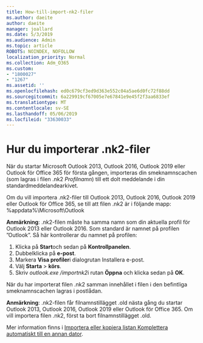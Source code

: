 ```yaml
---
title: How-till-import-nk2-filer
ms.author: daeite
author: daeite
manager: joallard
ms.date: 5/3/2019
ms.audience: Admin
ms.topic: article
ROBOTS: NOINDEX, NOFOLLOW
localization_priority: Normal
ms.collection: Adm_O365
ms.custom:
- "1800027"
- "1267"
ms.assetid: ''
ms.openlocfilehash: ed0c679cf3ed9d363e552c04a5ae6d0fc72f88dd
ms.sourcegitcommit: 6a229919cf67005e7e67841e9e45f2f3aa6833ef
ms.translationtype: MT
ms.contentlocale: sv-SE
ms.lasthandoff: 05/06/2019
ms.locfileid: "33630033"
---
```

# <a name="how-to-import-nk2-files"></a>Hur du importerar .nk2-filer 

När du startar Microsoft Outlook 2013, Outlook 2016, Outlook 2019 eller Outlook för Office 365 för första gången, importeras din smeknamnscachen (som lagras i filen .nk2 *Profilnamn*) till ett dolt meddelande i din standardmeddelandearkivet.

Om du vill importera .nk2-filer till Outlook 2013, Outlook 2016, Outlook 2019 eller Outlook för Office 365, se till att filen .nk2 är i följande mapp: %appdata%\Microsoft\Outlook

**Anmärkning**: .nk2-filen måste ha samma namn som din aktuella profil för Outlook 2013 eller Outlook 2016. Som standard är namnet på profilen ”Outlook”. Så här kontrollerar du namnet på profilen: 
1. Klicka på **Start**och sedan på **Kontrollpanelen**.
2. Dubbelklicka på **e-post**.
3. Markera **Visa profiler**i dialogrutan Installera e-post.
4. Välj **Starta** > **körs**.
5. Skriv *outlook.exe /importnk2*i rutan **Öppna** och klicka sedan på **OK**. 

När du har importerat filen .nk2 samman innehållet i filen i den befintliga smeknamnscachen lagras i postlådan.

**Anmärkning**: .nk2-filen får filnamnstillägget .old nästa gång du startar Outlook 2013, Outlook 2016, Outlook 2019 eller Outlook för Office 365. Om vill importera filen .nk2, först ta bort filnamnstillägget .old.

Mer information finns i [Importera eller kopiera listan Komplettera automatiskt till en annan dator](https://support.microsoft.com/en-us/help/2806550/how-to-import-nk2-files-into-outlook%).